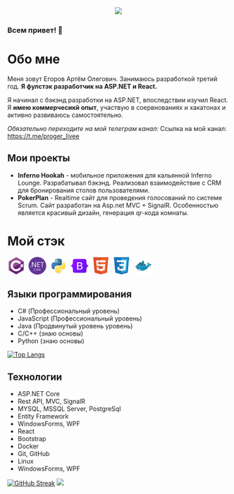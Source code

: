 <div id="header" align="center">
  <img src="https://media.giphy.com/media/M9gbBd9nbDrOTu1Mqx/giphy.gif" width="100"/>
</div>

### Всем привет! 👋

# Обо мне
Меня зовут Егоров Артём Олегович. Занимаюсь разработкой третий год. 
**Я фулстэк разработчик на ASP.NET и React.** 

Я начинал с бэкэнд разработки на ASP.NET, впоследствии изучил React. Я **имею коммерчесикй опыт**, участвую в соервнованиях и хакатонах и активно развиваюсь самостоятельно. 

*Обязательно переходите на мой телеграм канал:*
Ссылка на мой канал: https://t.me/proger_livee

## Мои проекты

 - **Inferno Hookah** - мобильное приложения для кальянной Inferno Lounge. Разрабатывал бэкэнд. Реализовал взаимодействие с CRM для бронирования столов пользователями.
 - **PokerPlan** - Realtime сайт для проведения голосований по системе Scrum. Сайт разработан на Asp.net MVC + SignalR. Особенностью является красивый дизайн, генерация qr-кода комнаты.

# Мой стэк

<div>
  <img src="https://github.com/devicons/devicon/blob/master/icons/csharp/csharp-original.svg" title="C#" alt="C#" width="40" height="40"/>&nbsp;
  <img src="https://github.com/devicons/devicon/blob/master/icons/dotnetcore/dotnetcore-original.svg" title="dotnetcore" alt="dotnetcore" width="40" height="40"/>&nbsp;
  <img src="https://github.com/devicons/devicon/blob/master/icons/python/python-original.svg" title="Python" alt="Python" width="40" height="40"/>&nbsp;
  <img src="https://github.com/devicons/devicon/blob/master/icons/bootstrap/bootstrap-original.svg" title="bootstrap" alt="bootstrap" width="40" height="40"/>&nbsp;
  <img src="https://github.com/devicons/devicon/blob/master/icons/html5/html5-original.svg" title="html5" alt="html5" width="40" height="40"/>&nbsp;
  <img src="https://github.com/devicons/devicon/blob/master/icons/css3/css3-original.svg" title="css3" alt="css3" width="40" height="40"/>&nbsp;
  <img src="https://github.com/devicons/devicon/blob/master/icons/docker/docker-original.svg" title="docker" alt="docker" width="40" height="40"/>&nbsp;
</div>

## Языки программирования
- C# (Профессиональный уровень)
- JavaScript (Профессиональный уровень)
- Java (Продвинутый уровень уровень)
- С/С++ (знаю основы)
- Python (знаю основы)

[![Top Langs](https://github-readme-stats.vercel.app/api/top-langs/?username=ArtemSoftware2006)](https://github.com/anuraghazra/github-readme-stats)

## Технологии
- ASP.NET Core
- Rest API, MVC, SignalR
- MYSQL, MSSQL Server, PostgreSql
- Entity Framework
- WindowsForms, WPF 
- React
- Bootstrap
- Docker
- Git, GitHub
- Linux
- WindowsForms, WPF 

[![GitHub Streak](http://github-readme-streak-stats.herokuapp.com?user=ArtemSoftware2006&theme=dark&background=000000)](https://git.io/streak-stats)
![](https://github-profile-summary-cards.vercel.app/api/cards/profile-details?username=ArtemSoftware2006&theme=solarized_dark)
